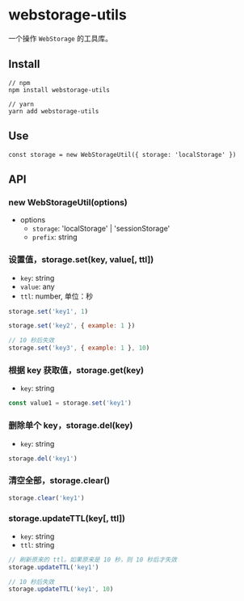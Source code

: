 # webstorage-utils
一个操作 `WebStorage` 的工具库。

## Install
```
// npm
npm install webstorage-utils

// yarn 
yarn add webstorage-utils

```
## Use
```
const storage = new WebStorageUtil({ storage: 'localStorage' })
```

## API
### new WebStorageUtil(options)
- options
  - `storage`: 'localStorage' | 'sessionStorage'
  - `prefix`: string 

### 设置值，storage.set(key, value[, ttl])
- `key`: string
- `value`: any
- `ttl`: number, 单位：秒

```javascript
storage.set('key1', 1)

storage.set('key2', { example: 1 })

// 10 秒后失效
storage.set('key3', { example: 1 }, 10)
```

### 根据 key 获取值，storage.get(key)
- `key`: string

```javascript
const value1 = storage.set('key1')
```

### 删除单个 key，storage.del(key)
- `key`: string

```javascript
storage.del('key1')
```

### 清空全部，storage.clear()

```javascript
storage.clear('key1')
```

### storage.updateTTL(key[, ttl])
- `key`: string
- `ttl`: string

```javascript
// 刷新原来的 ttl。如果原来是 10 秒，则 10 秒后才失效
storage.updateTTL('key1')

// 10 秒后失效
storage.updateTTL('key1', 10)
```